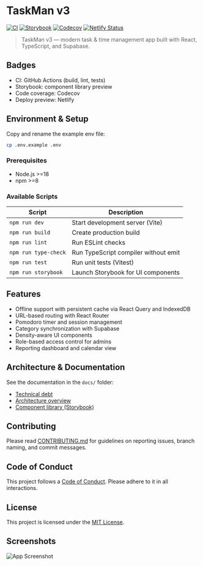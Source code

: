 # TaskMan v3

[![CI](https://github.com/gjkorne/taskman_v3/actions/workflows/ci.yml/badge.svg)](https://github.com/gjkorne/taskman_v3/actions/workflows/ci.yml)
[![Storybook](https://github.com/gjkorne/taskman_v3/actions/workflows/storybook.yml/badge.svg)](https://github.com/gjkorne/taskman_v3/actions/workflows/storybook.yml)
[![Codecov](https://codecov.io/gh/gjkorne/taskman_v3/branch/main/graph/badge.svg)](https://codecov.io/gh/gjkorne/taskman_v3)
[![Netlify Status](https://api.netlify.com/api/v1/badges/your-netlify-badge-id/deploy-status)](https://app.netlify.com/sites/your-site-name)

> TaskMan v3 — modern task & time management app built with React, TypeScript, and Supabase.

## Badges

- CI: GitHub Actions (build, lint, tests)
- Storybook: component library preview
- Code coverage: Codecov
- Deploy preview: Netlify

## Environment & Setup

Copy and rename the example env file:

```bash
cp .env.example .env
```

### Prerequisites

- Node.js >=18
- npm >=8

### Available Scripts

| Script               | Description                          |
| -------------------- | ------------------------------------ |
| `npm run dev`        | Start development server (Vite)      |
| `npm run build`      | Create production build              |
| `npm run lint`       | Run ESLint checks                    |
| `npm run type-check` | Run TypeScript compiler without emit |
| `npm run test`       | Run unit tests (Vitest)              |
| `npm run storybook`  | Launch Storybook for UI components   |

## Features

- Offline support with persistent cache via React Query and IndexedDB
- URL-based routing with React Router
- Pomodoro timer and session management
- Category synchronization with Supabase
- Density-aware UI components
- Role-based access control for admins
- Reporting dashboard and calendar view

## Architecture & Documentation

See the documentation in the `docs/` folder:

- [Technical debt](docs/technical-debt.md)
- [Architecture overview](docs/architecture.md)
- [Component library (Storybook)](docs/storybook.md)

## Contributing

Please read [CONTRIBUTING.md](CONTRIBUTING.md) for guidelines on reporting issues, branch naming, and commit messages.

## Code of Conduct

This project follows a [Code of Conduct](CODE_OF_CONDUCT.md). Please adhere to it in all interactions.

## License

This project is licensed under the [MIT License](LICENSE).

## Screenshots

![App Screenshot](docs/assets/screenshot.png)
